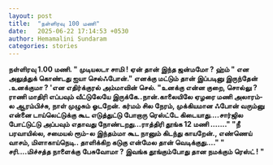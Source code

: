 ```yaml
---
layout: post
title:  "நள்ளிரவு 100 மணி"
date:   2025-06-22 17:14:53 +0530
author: Hemamalini Sundaram
categories: stories
---
```


**நள்ளிரவு 1.00 மணி. " முடியலடா சாமி ! ஏன் தான் இந்த ஜன்மமோ ? ஹ்ம் " என அலுத்துக்
கொண்டது ஐயா செல்ஃபோன்." எனக்கு மட்டும் தான் இப்படினு இருந்தேன் .உனக்குமா ? 'என
எதிர்க்குரல் அம்மாவின் செல். "உனக்கு என்ன குறை, சொல்லு ? ராணி மாதிரி எப்பவும்
வீட்டுலேயே இருக்கே..நான்.காலையிலே ஏழரை மணி அலாரம்-ல ஆரம்பிச்சு, நாள் முழுசும்
ஓடறேன். கர்மம் சில நேரம், முக்கியமான ஃபோன் வரும்னு என்னை டாய்லெட்டுக்கு கூட
எடுத்துட்டு போறாரு ரெஸ்ட்டே கிடையாது....சார்ஜில போட்டுட்டு அப்பவும் எதாவது
நோண்டறது...ராத்திரி தூங்க 12 மணி ......." "நீ பரவாயில்ல, சமையல் ரூம்-ல இந்தம்மா
கூட நானும் கிடந்து காயறேன்., எண்ணெய் வாசம், மிளாகாய்நெடி.. தாளிக்கிற கடுகு என்மேல
தான் வெடிக்குது...." " சரி....மிச்சத்த நாளைக்கு பேசுவோமா ? இவங்க தூங்கும்போது
தான நமக்கும் ரெஸ்ட் ! "**
